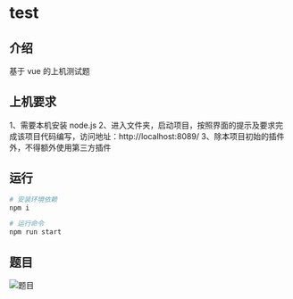 # test
## 介绍

基于 vue 的上机测试题

## 上机要求

1、需要本机安装 node.js
2、进入文件夹，启动项目，按照界面的提示及要求完成该项目代码编写，访问地址：http://localhost:8089/
3、除本项目初始的插件外，不得额外使用第三方插件

## 运行

```bash
# 安装环境依赖
npm i

# 运行命令
npm run start
```

## 题目

![题目](D:\Web304\Note\images\题目.jpg)

